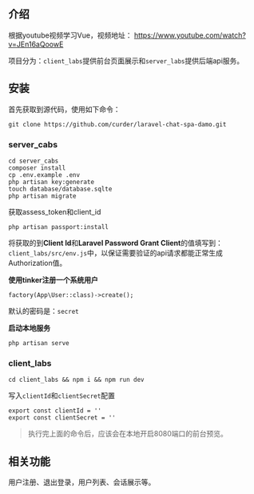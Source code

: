 ## 介绍

根据youtube视频学习Vue，视频地址： https://www.youtube.com/watch?v=JEn16aQoowE

项目分为：`client_labs`提供前台页面展示和`server_labs`提供后端api服务。


## 安装

首先获取到源代码，使用如下命令：
```
git clone https://github.com/curder/laravel-chat-spa-damo.git
```

### server_cabs

```
cd server_cabs
composer install
cp .env.example .env
php artisan key:generate
touch database/database.sqlte
php artisan migrate
```

获取assess_token和client_id
```
php artisan passport:install
```
将获取的到**Client Id**和**Laravel Password Grant Client**的值填写到：`client_labs/src/env.js`中，以保证需要验证的api请求都能正常生成Authorization值。

**使用tinker注册一个系统用户**

```
factory(App\User::class)->create();
```
默认的密码是：`secret`

**启动本地服务**

```
php artisan serve
```


### client_labs

```
cd client_labs && npm i && npm run dev
```

写入`clientId`和`clientSecret`配置
```
export const clientId = ''
export const clientSecret = ''
```

> 执行完上面的命令后，应该会在本地开启8080端口的前台预览。


## 相关功能

用户注册、退出登录，用户列表、会话展示等。
